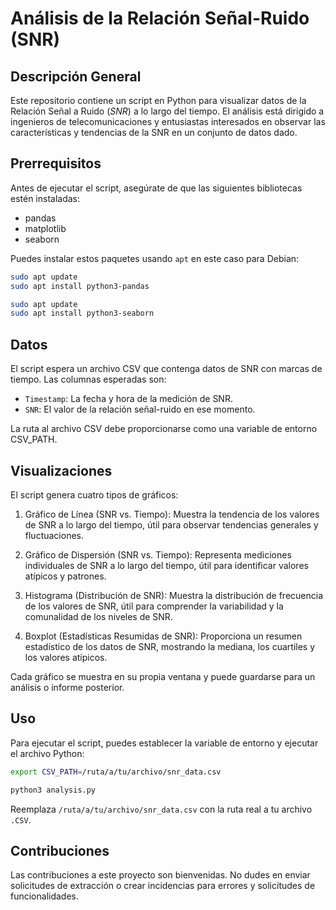 # Análisis de la Relación Señal-Ruido (SNR)

## Descripción General

Este repositorio contiene un script en Python para visualizar datos de la Relación Señal a Ruido (*SNR*) a lo largo del tiempo. El análisis está dirigido a ingenieros de telecomunicaciones y entusiastas interesados en observar las características y tendencias de la SNR en un conjunto de datos dado.

## Prerrequisitos

Antes de ejecutar el script, asegúrate de que las siguientes bibliotecas estén instaladas:

- pandas
- matplotlib
- seaborn

Puedes instalar estos paquetes usando `apt` en este caso para Debian:

```bash
sudo apt update
sudo apt install python3-pandas
```

```bash
sudo apt update 
sudo apt install python3-seaborn
```

## Datos
El script espera un archivo CSV que contenga datos de SNR con marcas de tiempo. Las columnas esperadas son:

- `Timestamp`: La fecha y hora de la medición de SNR.
- `SNR`: El valor de la relación señal-ruido en ese momento.

La ruta al archivo CSV debe proporcionarse como una variable de entorno CSV_PATH.

## Visualizaciones
El script genera cuatro tipos de gráficos:

1. Gráfico de Línea (SNR vs. Tiempo): Muestra la tendencia de los valores de SNR a lo largo del tiempo, útil para observar tendencias generales y fluctuaciones.

2. Gráfico de Dispersión (SNR vs. Tiempo): Representa mediciones individuales de SNR a lo largo del tiempo, útil para identificar valores atípicos y patrones.

3. Histograma (Distribución de SNR): Muestra la distribución de frecuencia de los valores de SNR, útil para comprender la variabilidad y la comunalidad de los niveles de SNR.

4. Boxplot (Estadísticas Resumidas de SNR): Proporciona un resumen estadístico de los datos de SNR, mostrando la mediana, los cuartiles y los valores atípicos.

Cada gráfico se muestra en su propia ventana y puede guardarse para un análisis o informe posterior.

## Uso
Para ejecutar el script, puedes establecer la variable de entorno y ejecutar el archivo Python:

```bash
export CSV_PATH=/ruta/a/tu/archivo/snr_data.csv

python3 analysis.py
```

Reemplaza `/ruta/a/tu/archivo/snr_data.csv` con la ruta real a tu archivo `.CSV`.

## Contribuciones
Las contribuciones a este proyecto son bienvenidas. No dudes en enviar solicitudes de extracción o crear incidencias para errores y solicitudes de funcionalidades.

